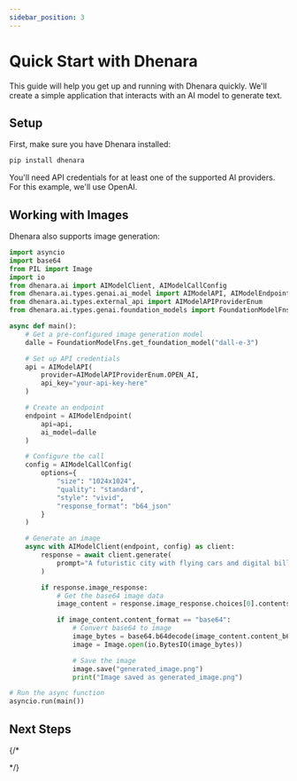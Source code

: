 ```yaml
---
sidebar_position: 3
---
```


# Quick Start with Dhenara

This guide will help you get up and running with Dhenara quickly. We'll create a simple application that interacts with an AI model to generate text.

## Setup

First, make sure you have Dhenara installed:

```bash
pip install dhenara
```

You'll need API credentials for at least one of the supported AI providers. For this example, we'll use OpenAI.


## Working with Images

Dhenara also supports image generation:

```python
import asyncio
import base64
from PIL import Image
import io
from dhenara.ai import AIModelClient, AIModelCallConfig
from dhenara.ai.types.genai.ai_model import AIModelAPI, AIModelEndpoint
from dhenara.ai.types.external_api import AIModelAPIProviderEnum
from dhenara.ai.types.genai.foundation_models import FoundationModelFns

async def main():
    # Get a pre-configured image generation model
    dalle = FoundationModelFns.get_foundation_model("dall-e-3")

    # Set up API credentials
    api = AIModelAPI(
        provider=AIModelAPIProviderEnum.OPEN_AI,
        api_key="your-api-key-here"
    )

    # Create an endpoint
    endpoint = AIModelEndpoint(
        api=api,
        ai_model=dalle
    )

    # Configure the call
    config = AIModelCallConfig(
        options={
            "size": "1024x1024",
            "quality": "standard",
            "style": "vivid",
            "response_format": "b64_json"
        }
    )

    # Generate an image
    async with AIModelClient(endpoint, config) as client:
        response = await client.generate(
            prompt="A futuristic city with flying cars and digital billboards"
        )

        if response.image_response:
            # Get the base64 image data
            image_content = response.image_response.choices[0].contents[0]

            if image_content.content_format == "base64":
                # Convert base64 to image
                image_bytes = base64.b64decode(image_content.content_b64_json)
                image = Image.open(io.BytesIO(image_bytes))

                # Save the image
                image.save("generated_image.png")
                print("Image saved as generated_image.png")

# Run the async function
asyncio.run(main())
```

## Next Steps

{/*
<!--
- Explore [basic usage guides](../guides/basic-usage) for more detailed examples
- Learn about [available foundation models](../foundation-models/overview)
- Check the [provider-specific guides](../guides/provider-guides/openai) for provider-specific features
-->
 */}
